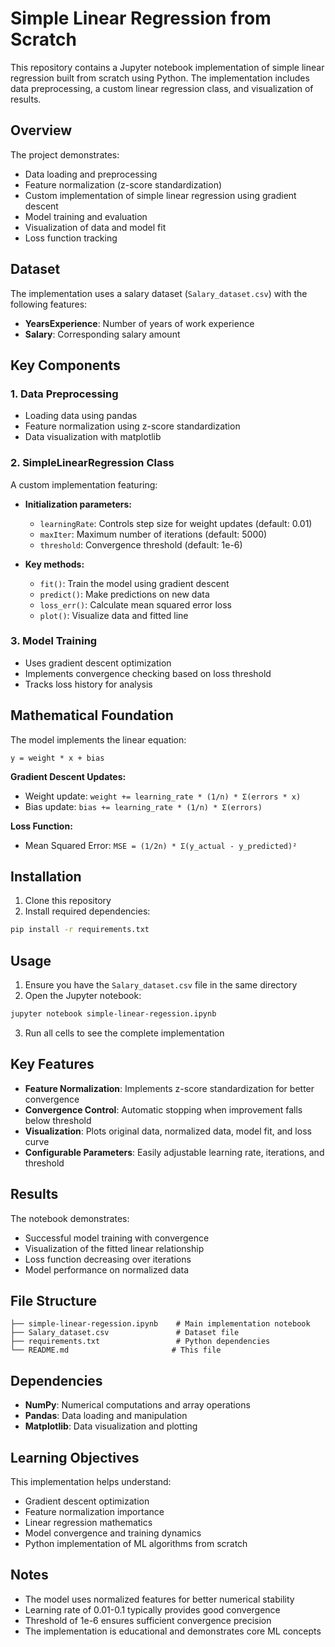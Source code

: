 <!-- /base-ml-models/linear-regression/README.md -->
# Simple Linear Regression from Scratch

This repository contains a Jupyter notebook implementation of simple linear regression built from scratch using Python. The implementation includes data preprocessing, a custom linear regression class, and visualization of results.

## Overview

The project demonstrates:
- Data loading and preprocessing
- Feature normalization (z-score standardization)
- Custom implementation of simple linear regression using gradient descent
- Model training and evaluation
- Visualization of data and model fit
- Loss function tracking

## Dataset

The implementation uses a salary dataset (`Salary_dataset.csv`) with the following features:
- **YearsExperience**: Number of years of work experience
- **Salary**: Corresponding salary amount

## Key Components

### 1. Data Preprocessing
- Loading data using pandas
- Feature normalization using z-score standardization
- Data visualization with matplotlib

### 2. SimpleLinearRegression Class
A custom implementation featuring:
- **Initialization parameters:**
  - `learningRate`: Controls step size for weight updates (default: 0.01)
  - `maxIter`: Maximum number of iterations (default: 5000)
  - `threshold`: Convergence threshold (default: 1e-6)

- **Key methods:**
  - `fit()`: Train the model using gradient descent
  - `predict()`: Make predictions on new data
  - `loss_err()`: Calculate mean squared error loss
  - `plot()`: Visualize data and fitted line

### 3. Model Training
- Uses gradient descent optimization
- Implements convergence checking based on loss threshold
- Tracks loss history for analysis

## Mathematical Foundation

The model implements the linear equation:
```
y = weight * x + bias
```

**Gradient Descent Updates:**
- Weight update: `weight += learning_rate * (1/n) * Σ(errors * x)`
- Bias update: `bias += learning_rate * (1/n) * Σ(errors)`

**Loss Function:**
- Mean Squared Error: `MSE = (1/2n) * Σ(y_actual - y_predicted)²`

## Installation

1. Clone this repository
2. Install required dependencies:
```bash
pip install -r requirements.txt
```

## Usage

1. Ensure you have the `Salary_dataset.csv` file in the same directory
2. Open the Jupyter notebook:
```bash
jupyter notebook simple-linear-regession.ipynb
```
3. Run all cells to see the complete implementation

## Key Features

- **Feature Normalization**: Implements z-score standardization for better convergence
- **Convergence Control**: Automatic stopping when improvement falls below threshold
- **Visualization**: Plots original data, normalized data, model fit, and loss curve
- **Configurable Parameters**: Easily adjustable learning rate, iterations, and threshold

## Results

The notebook demonstrates:
- Successful model training with convergence
- Visualization of the fitted linear relationship
- Loss function decreasing over iterations
- Model performance on normalized data

## File Structure

```
├── simple-linear-regession.ipynb    # Main implementation notebook
├── Salary_dataset.csv               # Dataset file
├── requirements.txt                 # Python dependencies
└── README.md                       # This file
```

## Dependencies

- **NumPy**: Numerical computations and array operations
- **Pandas**: Data loading and manipulation
- **Matplotlib**: Data visualization and plotting

## Learning Objectives

This implementation helps understand:
- Gradient descent optimization
- Feature normalization importance
- Linear regression mathematics
- Model convergence and training dynamics
- Python implementation of ML algorithms from scratch

## Notes

- The model uses normalized features for better numerical stability
- Learning rate of 0.01-0.1 typically provides good convergence
- Threshold of 1e-6 ensures sufficient convergence precision
- The implementation is educational and demonstrates core ML concepts